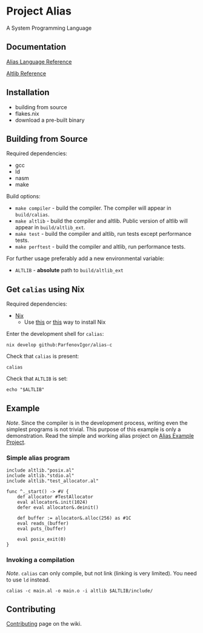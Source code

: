 # Project Alias

A System Programming Language

## Documentation

[Alias Language Reference](https://htmlpreview.github.io/?https://github.com/ParfenovIgor/alias-c/blob/main/docs/langref.html)

[Altlib Reference](https://htmlpreview.github.io/?https://github.com/ParfenovIgor/alias-c/blob/main/docs/altlibref.html)

## Installation

 * building from source
 * flakes.nix
 * download a pre-built binary

## Building from Source

Required dependencies:

 * gcc
 * ld
 * nasm
 * make

Build options:

 * `make compiler` - build the compiler. The compiler will appear in `build/calias`.
 * `make altlib` - build the compiler and altlib. Public version of altlib will appear in `build/altlib_ext`.
 * `make test` - build the compiler and altlib, run tests except performance tests.
 * `make perftest` - build the compiler and altlib, run performance tests.

For further usage preferably add a new environmental variable:

 * `ALTLIB` - **absolute** path to `build/altlib_ext`

## Get `calias` using Nix

Required dependencies:

* [Nix](https://nixos.org)
    * Use [this](https://github.com/DeterminateSystems/nix-installer) or [this](https://nixos.org/download/) way to install Nix

Enter the development shell for `calias`:

```
nix develop github:ParfenovIgor/alias-c
```

Check that `calias` is present:

```
calias
```

Check that `ALTLIB` is set:

```
echo "$ALTLIB"
```

## Example

*Note*. Since the compiler is in the development process, writing even the simplest programs is not trivial. This purpose of this example is only a demonstration. Read the simple and working alias project on [Alias Example Project](https://github.com/ParfenovIgor/alias-example-project).

### Simple alias program

```
include altlib."posix.al"
include altlib."stdio.al"
include altlib."test_allocator.al"

func ^._start() -> #V {
    def allocator #TestAllocator
    eval allocator&.init(1024)
    defer eval allocator&.deinit()

    def buffer := allocator&.alloc(256) as #1C
    eval reads_(buffer)
    eval puts_(buffer)

    eval posix_exit(0)
}
```

### Invoking a compilation

*Note*. `calias` can only compile, but not link (linking is very limited). You need to use `ld` instead.

`calias -c main.al -o main.o -i altlib $ALTLIB/include/`

## Contributing

[Contributing](https://github.com/ParfenovIgor/alias-c/wiki/Contributing)  page on the wiki.
